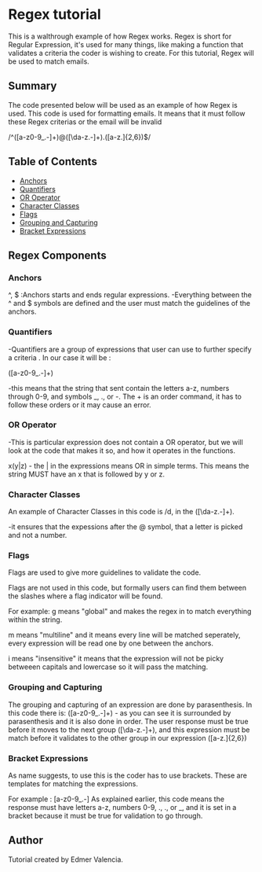 # Regex tutorial

This is a walthrough example of how Regex works. Regex is short for Regular Expression, it's used for many things, like making a function that validates a criteria the coder is wishing to create. For this tutorial, Regex will be used to match emails. 
## Summary
The code presented below will be used as an example of how Regex is used. This code is used for formatting emails. It means that it must follow these Regex criterias or the email will be invalid

/^([a-z0-9_\.-]+)@([\da-z\.-]+)\.([a-z\.]{2,6})$/
## Table of Contents

- [Anchors](#anchors)
- [Quantifiers](#quantifiers)
- [OR Operator](#or-operator)
- [Character Classes](#character-classes)
- [Flags](#flags)
- [Grouping and Capturing](#grouping-and-capturing)
- [Bracket Expressions](#bracket-expressions)

## Regex Components

### Anchors
^, $  :Anchors starts and ends regular expressions.
-Everything between the ^ and $ symbols are defined and the user must match the guidelines of the anchors. 
### Quantifiers
-Quantifiers are a group of expressions that user can use to  further specify a criteria . In our case it will be :

([a-z0-9_\.-]+)

-this means that the string that sent contain the letters a-z, numbers through 0-9, and symbols _, .,  or -. The + is an order command, it has to follow these orders or it may cause an error.

### OR Operator
-This is particular expression does not contain a OR operator, but we will look at the code that makes it so, and how it operates in the functions.

x(y|z) - the | in the expressions means OR in simple terms. This means the string MUST have an x that is followed by y or z.

### Character Classes
An example of Character Classes in this code is /d, in the ([\da-z\.-]+).

-it ensures that the expessions after the @ symbol, that a letter is picked and not a number.

### Flags
Flags are used to give more guidelines to validate the code.

Flags are not used in this code, but formally users can find them between the slashes where a flag indicator will be found. 

For example:
 g means "global" and makes the regex in to match everything within the string.

 m means "multiline" and it means every line will be matched seperately, every expression will be read one by one between the anchors.

 i means "insensitive" it means that the expression will not be picky betweeen capitals and lowercase so it will pass the matching.

### Grouping and Capturing
The grouping  and capturing of an expression are done by parasenthesis.
In this code there is:
([a-z0-9_\.-]+) - as you can see it is surrounded by parasenthesis and it is also done in order. The user response must be true before it moves to the next group ([\da-z\.-]+), and this expression must be match before it validates to the other group in our expression ([a-z\.]{2,6}) 


### Bracket Expressions
As name suggests, to use this is the coder has to use brackets. These are templates for matching the expressions.

For example :
[a-z0-9_\.-]
As explained earlier, this code means the response must have letters a-z, numbers 0-9, ., ., or _, and it is set in a bracket because it must be true for validation to go through.

## Author
Tutorial created by Edmer Valencia.
